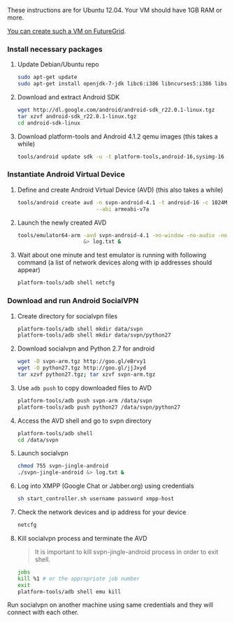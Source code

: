These instructions are for Ubuntu 12.04. Your VM should have 1GB RAM or more.

[You can create such a VM on
FutureGrid](https://portal.futuregrid.org/manual/openstack/grizzly).

### Install necessary packages

1.  Update Debian/Ubuntu repo

    ```bash
    sudo apt-get update
    sudo apt-get install openjdk-7-jdk libc6:i386 libncurses5:i386 libstdc++6:i386
    ```

2.  Download and extract Android SDK

    ```bash
    wget http://dl.google.com/android/android-sdk_r22.0.1-linux.tgz
    tar xzvf android-sdk_r22.0.1-linux.tgz
    cd android-sdk-linux
    ```

3.  Download platform-tools and Android 4.1.2 qemu images (this takes a while)

    ```bash
    tools/android update sdk -u -t platform-tools,android-16,sysimg-16
    ```

### Instantiate Android Virtual Device

1.  Define and create Android Virtual Device (AVD) (this also takes a while)

    ```bash
    tools/android create avd -n svpn-android-4.1 -t android-16 -c 1024M \
                             --abi armeabi-v7a
    ```

2.  Launch the newly created AVD

    ```bash
    tools/emulator64-arm -avd svpn-android-4.1 -no-window -no-audio -no-skin \
                         &> log.txt &
    ```

3.  Wait about one minute and test emulator is running with following command (a
    list of network devices along with ip addresses should appear)

    ```bash
    platform-tools/adb shell netcfg
    ```

### Download and run Android SocialVPN

1.  Create directory for socialvpn files

    ```bash
    platform-tools/adb shell mkdir data/svpn
    platform-tools/adb shell mkdir data/svpn/python27
    ```

2.  Download socialvpn and Python 2.7 for android

    ```bash
    wget -O svpn-arm.tgz http://goo.gl/eBrvy1
    wget -O python27.tgz http://goo.gl/jjJxyd
    tar xzvf python27.tgz; tar xzvf svpn-arm.tgz
    ```

3.  Use `adb push` to copy downloaded files to AVD

    ```bash
    platform-tools/adb push svpn-arm /data/svpn
    platform-tools/adb push python27 /data/svpn/python27
    ```

4.  Access the AVD shell and go to svpn directory

    ```bash
    platform-tools/adb shell
    cd /data/svpn
    ```

5.  Launch socialvpn

    ```bash
    chmod 755 svpn-jingle-android
    ./svpn-jingle-android &> log.txt &
    ```

6.  Log into XMPP (Google Chat or Jabber.org) using credentials

    ```bash
    sh start_controller.sh username password xmpp-host
    ```

7.  Check the network devices and ip address for your device

    ```bash
    netcfg
    ```

8.  Kill socialvpn process and terminate the AVD

    >   It is important to kill svpn-jingle-android process in order to exit
    >   shell.

    ```bash
    jobs
    kill %1 # or the appropriate job number
    exit
    platform-tools/adb shell emu kill
    ```

Run socialvpn on another machine using same credentials and they will connect
with each other.
